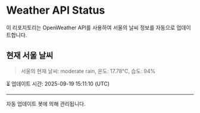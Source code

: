 
# Weather API Status

이 리포지토리는 OpenWeather API를 사용하여 서울의 날씨 정보를 자동으로 업데이트합니다.

## 현재 서울 날씨
> 서울의 현재 날씨: moderate rain, 온도: 17.78°C, 습도: 94%

⏳ 업데이트 시간: 2025-09-19 15:11:10 (UTC)

---
자동 업데이트 봇에 의해 관리됩니다.
